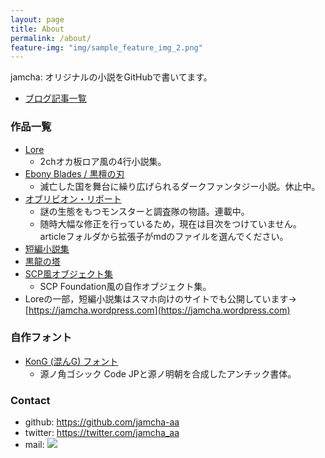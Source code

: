```yaml
---
layout: page
title: About
permalink: /about/
feature-img: "img/sample_feature_img_2.png"
---
```


jamcha: オリジナルの小説をGitHubで書いてます。


-   [ブログ記事一覧](https://jamcha-aa.github.io/archive.html) 

### 作品一覧

-   [Lore](https://github.com/jamcha-aa/Lore)
    + 2chオカ板ロア風の4行小説集。
-   [Ebony Blades / 黒檀の刃](https://github.com/jamcha-aa/EbonyBlades)
    + 滅亡した国を舞台に繰り広げられるダークファンタジー小説。休止中。
-   [オブリビオン・リポート](https://github.com/jamcha-aa/OblivionReports)
    + 謎の生態をもつモンスターと調査隊の物語。連載中。
    + 随時大幅な修正を行っているため，現在は目次をつけていません。articleフォルダから拡張子がmdのファイルを選んでください。
-   [短編小説集](https://github.com/jamcha-aa/ShortShort)
-   [黒龍の塔](https://github.com/jamcha-aa/TowerofThem)
-   [SCP風オブジェクト集](https://github.com/jamcha-aa/SCP)
    + SCP Foundation風の自作オブジェクト集。
-   Loreの一部，短編小説集はスマホ向けのサイトでも公開しています→ [https://jamcha.wordpress.com](https://jamcha.wordpress.com)

### 自作フォント
-   [KonG (混んG) フォント](https://github.com/jamcha-aa/KonG)
    + 源ノ角ゴシック Code JPと源ノ明朝を合成したアンチック書体。

### Contact

-   github: [<https://github.com/jamcha-aa>](https://github.com/jamcha-aa)
-   twitter: [<https://twitter.com/jamcha_aa>](https://twitter.com/jamcha_aa)
-   mail: ![](https://services.nexodyne.com/email/icon/DmmOkiL%2B.Lhw/Owdx44Y%3D/R01haWw%3D/0/image.png)
